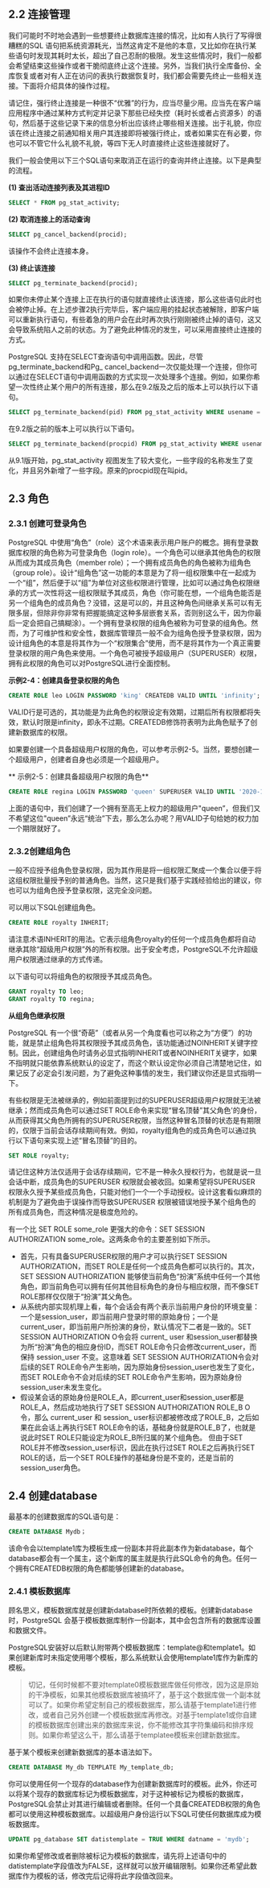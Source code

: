 
## 2.2 连接管理
我们可能时不时地会遇到一些想要终止数据库连接的情况，比如有人执行了写得很糟糕的SQL 语句把系统资源耗光，当然这肯定不是他的本意，又比如你在执行某些语句时发现其耗时太长，超出了自己忍耐的极限。发生这些情况时，我们一般都会希望结束这些操作或者干脆彻底终止这个连接。另外，当我们执行全库备份、全库恢复或者对有人正在访问的表执行数据恢复时，我们都会需要先终止一些相关连接。下面将介绍具体的操作过程。

请记住，强行终止连接是一种很不“优雅”的行为，应当尽量少用。应当先在客户端应用程序中通过某种方式判定并记录下那些已经失控（耗时长或者占资源多）的语句，然后基于这些记录下来的信息分析出应该终止哪些相关连接。出于礼貌，你应该在终止连接之前通知相关用户其连接即将被强行终止，或者如果实在有必要，你也可以不管它什么礼貌不礼貌，等四下无人时直接终止这些连接就好了。

我们一般会使用以下三个SQL语句来取消正在运行的查询并终止连接。以下是典型的流程。

**(1) 查出活动连接列表及其进程ID**

```sql
SELECT * FROM pg_stat_activity;
```

**(2) 取消连接上的活动查询**

```sql
SELECT pg_cancel_backend(procid);
```
该操作不会终止连接本身。

**(3) 终止该连接**

```sql
SELECT pg_terminate_backend(procid);
```
如果你未停止某个连接上正在执行的语句就直接终止该连接，那么这些语句此时也会被停止掉。在上述步骤2执行完毕后，客户端应用的挂起状态被解除，即客户端可以重新执行语句，有些着急的用户会在此时再次执行刚刚被终止掉的语句，这又会导致系统陷人之前的状态。为了避免此种情况的发生，可以采用直接终止连接的方式。

PostgreSQL 支持在SELECT查询语句中调用函数。因此，尽管pg_terminate_backend和Pg_
cancel_backend一次仅能处理一个连接，但你可以通过在SELECT语句中调用函数的方式实现一次处理多个连接。例如，如果你希望一次性终止某个用户的所有连接，那么在9.2版及之后的版本上可以执行以下语句。

```sql
SELECT pg_terminate_backend(pid) FROM pg_stat_activity WHERE usename = 'some_role';
```

在9.2版之前的版本上可以执行以下语句。

```sql
SELECT pg_terminate_backend(procpid) FROM pg_stat_activity WHERE usename = 'some_role';
```

从9.1版开始，pg_stat_activity 视图发生了较大变化，一些字段的名称发生了变化，并且另外新增了一些字段。原来的procpid现在叫pid。


## 2.3 角色

### 2.3.1 创建可登录角色

PostgreSQL 中使用“角色”（role）这个术语来表示用户账户的概念。拥有登录数据库权限的角色称为可登录角色（login role）。一个角色可以继承其他角色的权限从而成为其成员角色（member role）；一个拥有成员角色的角色被称为组角色（group role）。设计“组角色”这一功能的本意是为了将一组权限集中在一起成为一个“组”，然后便于以“组”为单位对这些权限进行管理，比如可以通过角色权限继承的方式一次性将这一组权限赋予其成员，角色（你可能在想，一个组角色能否是另一个组角色的成员角色？没错，这是可以的，并且这种角色间继承关系可以有无限多层，但除非你非常有把握能搞定这种多层嵌套关系，否则别这么干，因为你最后一定会把自己搞糊涂）。一个拥有登录权限的组角色被称为可登录的组角色。然而，为了可维护性和安全性，数据库管理员一般不会为组角色授予登录权限，因为设计组角色的本意是将其作为一个“权限集合”使用，而不是将其作为一个真正需要登录权限的用户角色来使用。一个角色可被授予超级用户（SUPERUSER）权限，拥有此权限的角色可以对PostgreSQL进行全面控制。

**示例2-4：创建具备登录权限的角色**

```sql
CREATE ROLE leo LOGIN PASSWORD 'king' CREATEDB VALID UNTIL 'infinity';
```

VALID行是可选的，其功能是为此角色的权限设定有效期，过期后所有权限都将失效，默认时限是infinity，即永不过期。CREATEDB修饰符表明为此角色赋予了创建新数据库的权限。


如果要创建一个具备超级用户权限的角色，可以参考示例2-5。当然，要想创建一个超级用户，创建者自身也必须是一个超级用户。

** 示例2-5：创建具备超级用户权限的角色**

```sql
CREATE ROLE regina LOGIN PASSWORD 'queen' SUPERUSER VALID UNTIL '2020-1-1 ΘΘ:00';
```

上面的语句中，我们创建了一个拥有至高无上权力的超级用户"queen”，但我们又不希望这位"queen”永远“统治”下去，那么怎么办呢？用VALID子句给她的权力加一个期限就好了。

### 2.3.2创建组角色

一般不应授予组角色登录权限，因为其作用是将一组权限汇聚成一个集合以便于将这组权限批量授予别的普通角色。当然，这只是我们基于实践经验给出的建议，你也可以为组角色授予登录权限，这完全没问题。

可以用以下SQL创建组角色。

```sql
CREATE ROLE royalty INHERIT;
```

请注意术语INHERIT的用法。它表示组角色royalty的任何一个成员角色都将自动继承其除“超级用户权限”外的所有权限。出于安全考虑，PostgreSQL不允许超级用户权限通过继承的方式传递。

以下语句可以将组角色的权限授予其成员角色。

```sql
GRANT royalty TO leo; 
GRANT royalty TO regina;
```

**从组角色继承权限**

PostgreSQL 有一个很“奇葩”（或者从另一个角度看也可以称之为“方便”）的功能，就是禁止组角色将其权限授予其成员角色，该功能通过NOINHERIT关键字控制。因此，创建组角色时请务必显式指明INHERIT或者NOINHERIT关键字，如果不指明就只能依靠系统默认的设定了，而这个默认设定你必须自己清楚地记住，如果记反了必定会引发问题，为了避免这种事情的发生，我们建议你还是显式指明一下。

有些权限是无法被继承的，例如前面提到过的SUPERUSER超级用户权限就无法被继承；然而成员角色可以通过SET ROLE命令来实现“冒名顶替”其父角色'的身份，从而获得其父角色所拥有的SUPERUSER权限，当然这种冒名顶替的状态是有期限的，仅限于当前会话存续期间有效。例如，royalty组角色的成员角色可以通过执行以下语句来实现上述“冒名顶替”的目的。

```sql
SET ROLE royalty;
```

请记住这种方法仅适用于会话存续期间，它不是一种永久授权行为，也就是说一旦会话中断，成员角色的SUPERUSER 权限就会被收回。如果希望将SUPERUSER权限永久授予某些成员角色，只能对他们一个一个手动授权。设计这套看似麻烦的机制是为了避免由于误操作而导致SUPERUSER 权限被错误地授予某个组角色的所有成员角色，而这种情况是极度危险的。

有一个比 SET ROLE some_role 更强大的命令：SET SESSION AUTHORIZATION some_role。这两条命令的主要差别如下所示。

- 首先，只有具备SUPERUSER权限的用户才可以执行SET SESSION AUTHORIZATION，而SET ROLE是任何一个成员角色都可以执行的。其次，SET SESSION AUTHORIZATION 能够使当前角色“扮演”系统中任何一个其他角色，即当前角色可以拥有任何其他目标角色的身份与相应权限，而不像SET ROLE那样仅仅限于“扮演”其父角色。
- 从系统内部实现机理上看，每个会话会有两个表示当前用户身份的环境变量：一个是session_user，即当前用户登录时带的原始身份；一个是current_user，即当前用户所扮演的身份，默认情况下二者是一致的。SET SESSION AUTHORIZATION O令会将 current_
user 和session_user都替换为所“扮演”角色的相应身份ID，而SET ROLE命令只会修改current_user，而保持 session_user 不变。这意味着 SET SESSION AUTHORIZATION令会对后续的SET ROLE命令产生影响，因为原始身份session_user也发生了变化，而SET ROLE命令不会对后续的SET ROLE命令产生影响，因为原始身份session_user未发生变化。
- 假设某会话的原始身份是ROLE_A，即current_user和session_user都是ROLE_A，然后成功地执行了SET SESSION AUTHORIZATION ROLE_B O令，那么 current_user 和 session_
user标识都被修改成了ROLE_B，之后如果在此会话上再执行SET ROLE命令的话，基础身份就是ROLE_B了，也就是说此时SET ROLE只能设定为ROLE_B所归属的某个组角色。
但由于SET ROLE并不修改session_user标识，因此在执行过SET ROLE之后再执行SET ROLE的话，后一个SET ROLE操作的基础身份是不变的，还是当前的session_user角色。

## 2.4 创建database

最基本的创建数据库的SQL语句是：
```sql
CREATE DATABASE Mydb；
```
该命令会以template1库为模板生成一份副本并将此副本作为新database，每个database都会有一个属主，这个新库的属主就是执行此SQL命令的角色。任何一个拥有CREATEDB权限的角色都能够创建新的database。

### 2.4.1 模板数据库

顾名思义，模板数据库就是创建新database时所依赖的模板。创建新database时，PostgreSQL 会基于模板数据库制作一份副本，其中会包含所有的数据库设置和数据文件。

PostgreSQL安装好以后默认附带两个模板数据库：template@和template1。如果创建新库时未指定使用哪个模板，那么系统默认会使用template1库作为新库的模板。

> 切记，任何时候都不要对template0模板数据库做任何修改，因为这是原始的干净模板，如果其他模板数据库被搞坏了，基于这个数据库做一个副本就可以了。如果你希望定制自己的模板数据库，那么请基于template1进行修改，或者自己另外创建一个模板数据库再修改。对基于template1或你自建的模板数据库创建出来的数据库来说，你不能修改其字符集编码和排序规则。如果你希望这么干，那么请基于templatee模板来创建新数据库。

基于某个模板来创建新数据库的基本语法如下。

```sql
CREATE DATABASE My_db TEMPLATE My_template_db;
```

你可以使用任何一个现存的database作为创建新数据库时的模板。此外，你还可以将某个现存的数据库标记为模板数据库，对于这种被标记为模板的数据库，PostgreSQL会禁止对其进行编辑或者删除。任何一个具备CREATEDB权限的角色都可以使用这种模板数据库。以超级用户身份运行以下SQL可使任何数据库成为模板数据库。

```sql
UPDATE pg_database SET datistemplate = TRUE WHERE datname = 'mydb';
```
如果你希望修改或者删除被标记为模板的数据库，请先将上述语句中的datistemplate字段值改为FALSE，这样就可以放开编辑限制。如果你还希望此数据库作为模板的话，修改完后记得将此字段值改回来。
